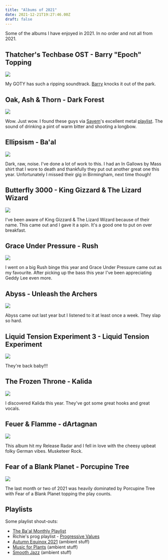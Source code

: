 ```yaml
---
title: "Albums of 2021"
date: 2021-12-21T19:27:46.00Z
draft: false
---
```


Some of the albums I have enjoyed in 2021. In no order and not all from 2021.

## Thatcher's Techbase OST - Barry "Epoch" Topping

![](/content/images/2021/10/image.png)

My GOTY has such a ripping soundtrack. [Barry](https://twitter.com/nostoppingepoch) knocks it out of the park.

## Oak, Ash & Thorn - Dark Forest

![](/content/images/2021/10/image-1.png)

Wow. Just wow. I found these guys via [Sayem](https://twitter.com/SayemAhmd)'s excellent metal [playlist](https://open.spotify.com/playlist/0tlYZRI5FnNJU4EqF9Lrpr?si=370599f732c6423f). The sound of drinking a pint of warm bitter and shooting a longbow.

## Ellipsism - Ba'al

![](/content/images/2021/10/image-2.png)

Dark, raw, noise. I've done a lot of work to this. I had an In Gallows by Mass shirt that I wore to death and thankfully they put out another great one this year. Unfortunately I missed their gig in Birmingham, next time though!

## Butterfly 3000 - King Gizzard & The Lizard Wizard

![](/content/images/2021/10/image-3.png)

I've been aware of King Gizzard & The Lizard Wizard because of their name. This came out and I gave it a spin. It's a good one to put on over breakfast.

## Grace Under Pressure - Rush

![](/content/images/2021/10/image-4.png)

I went on a big Rush binge this year and Grace Under Pressure came out as my favourite. After picking up the bass this year I've been appreciating Geddy Lee even more.

## Abyss - Unleash the Archers

![](/content/images/2021/10/image-5.png)

Abyss came out last year but I listened to it at least once a week. They slap so hard.

## Liquid Tension Experiment 3 - Liquid Tension Experiment

![](/content/images/2021/10/image-6.png)

They're back baby!!!

## The Frozen Throne - Kalida

![](/content/images/2021/10/image-7.png)

I discovered Kalida this year. They've got some great hooks and great vocals.

## Feuer & Flamme - dArtagnan

![](/content/images/2021/10/image-8.png)

This album hit my Release Radar and I fell in love with the cheesy upbeat folky German vibes. Musketeer Rock.

## Fear of a Blank Planet - Porcupine Tree

![](/content/images/2021/12/image.png)

The last month or two of 2021 was heavily dominated by Porcupine Tree with Fear of a Blank Planet topping the play counts.

## Playlists

Some playlist shout-outs:

- [The Ba'al Monthly Playlist](https://open.spotify.com/playlist/0dS2YAO2TCHKyOwOwM5ZRY?si=5d8b3a45fb644c26)
- Richie's prog playlist - [Progressive Values](https://open.spotify.com/playlist/4SlCG55PHOn6c0mUF0tyvr?si=e859ce347d79472a)
- [Autumn Equinox 2021](https://open.spotify.com/playlist/421eK5M8gpiyZA8mV6vD2L?si=f6b157b2c23c432f) (ambient stuff)
- [Music for Plants](https://open.spotify.com/playlist/37i9dQZF1DXclWedfNUp3z?si=168f11599f1b4157) (ambient stuff)
- [Smooth Jazz](https://open.spotify.com/playlist/37i9dQZF1DXdwTUxmGKrdN?si=3759795607b942f3) (ambient stuff)
